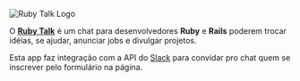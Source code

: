 ![Ruby Talk Logo](https://cloud.githubusercontent.com/assets/62244/6356902/688f2aa6-bc3f-11e4-9209-4962d0faa515.png)

O [**Ruby Talk**](http://www.rubytalk.net/) é um chat para desenvolvedores **Ruby** e **Rails** poderem trocar idéias, se ajudar, anunciar jobs e divulgar projetos.

Esta app faz integração com a API do [Slack](http://slack.com) para convidar pro chat quem se inscrever pelo formulário na página.
